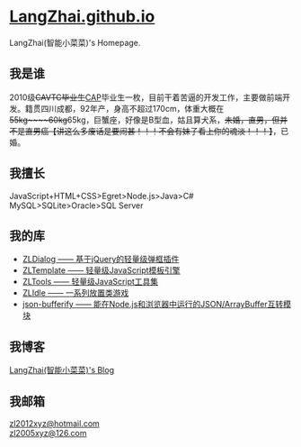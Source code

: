 # [LangZhai.github.io](https://langzhai.github.io)

LangZhai(智能小菜菜)'s Homepage.

## 我是谁

2010级~~CAVTC毕业生~~[CAP](http://www.cap.edu.cn/)毕业生一枚，目前干着苦逼的开发工作，主要做前端开发。籍贯四川成都，92年产，身高不超过170cm，体重大概在~~55kg~~~~60kg~~65kg，巨蟹座，好像是B型血，姑且算犬系，~~未婚，直男，但并不是直男癌【讲这么多废话是要闹甚！！！不会有妹子看上你的魂淡！！！】~~，已婚。

## 我擅长

JavaScript+HTML+CSS>Egret>Node.js>Java>C#  
MySQL>SQLite>Oracle>SQL Server

## 我的库

* [ZLDialog —— 基于jQuery的轻量级弹框插件](https://github.com/LangZhai/ZLDialog)
* [ZLTemplate —— 轻量级JavaScript模板引擎](https://github.com/LangZhai/ZLTemplate)
* [ZLTools —— 轻量级JavaScript工具集](https://github.com/LangZhai/ZLTools)
* [ZLIdle —— 一系列放置类游戏](https://github.com/LangZhai/ZLIdle)
* [json-bufferify —— 能在Node.js和浏览器中运行的JSON/ArrayBuffer互转模块](https://github.com/LangZhai/json-bufferify)

## 我博客

[LangZhai(智能小菜菜)'s Blog](blog/list.html)

## 我邮箱

<zl2012xyz@hotmail.com>  
<zl2005xyz@126.com>